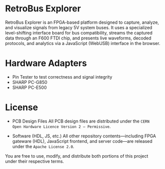 # RetroBus Explorer

RetroBus Explorer is an FPGA-based platform designed to capture, analyze, and visualize signals from legacy 5V system buses. It uses a specialized level-shifting interface board for bus compatibility, streams the captured data through an F600 FTDI chip, and presents live waveforms, decoded protocols, and analytics via a JavaScript (WebUSB) interface in the browser.

# Hardware Adapters

* Pin Tester to test correctness and signal integrity
* SHARP PC-G850
* SHARP PC-E500

# License

* PCB Design Files
All PCB design files are distributed under the
`CERN Open Hardware Licence Version 2 – Permissive`.

* Software (HDL, JS, etc.)
All other repository contents—including FPGA gateware (HDL), JavaScript frontend, and server code—are released under the `Apache License 2.0`.

You are free to use, modify, and distribute both portions of this project under their respective terms.


